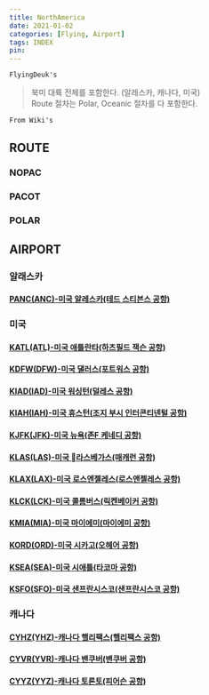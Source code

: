 ```yaml
---
title: NorthAmerica
date: 2021-01-02
categories: [Flying, Airport]
tags: INDEX
pin:
---
```


`FlyingDeuk's`
>북미 대륙 전체를 포함한다. (알레스카, 캐나다, 미국)<br>
Route 절차는 Polar, Oceanic 절차를 다 포함한다.

`From Wiki's`
>

## ROUTE
### NOPAC

### PACOT

### POLAR

## AIRPORT

### 알래스카
#### [PANC(ANC)-미국 알레스카(테드 스티븐스 공항)](/posts/PANC-ANC/)

### 미국
#### [KATL(ATL)-미국 애틀란타(하츠필드 잭슨 공항)](/posts/KATL-ATL/)

#### [KDFW(DFW)-미국 댈러스(포트워스 공항)](/posts/KDFW-DFW/)

#### [KIAD(IAD)-미국 워싱턴(덜레스 공항)](/posts/KIAD-IAD/)

#### [KIAH(IAH)-미국 휴스턴(조지 부시 인터콘티넨털 공항)](/posts/KIAH-IAH/)

#### [KJFK(JFK)-미국 뉴욕(존F 케네디 공항)](posts/KJFK-JFK/)

#### [KLAS(LAS)-미국 라스베가스(매캐런 공항)](posts/KLAS-LAS/)

#### [KLAX(LAX)-미국 로스엔젤레스(로스앤젤레스 공항)](posts/KLAX-LAX/)

#### [KLCK(LCK)-미국 콜롬버스(릭켄베이커 공항)](posts/KLCK-LCK/)

#### [KMIA(MIA)-미국 마이에미(마이에미 공항)](posts/KMIA-MIA/)

#### [KORD(ORD)-미국 시카고(오헤어 공항)](posts/KORD-ORD/)

#### [KSEA(SEA)-미국 시애틀(타코마 공항)](posts/KSEA-SEA/)

#### [KSFO(SFO)-미국 샌프란시스코(샌프란시스코 공항)](posts/KSFO-SFO/)

### 캐나다

#### [CYHZ(YHZ)-캐나다 핼리팩스(핼리팩스 공항)](posts/CYHZ-YHZ/)

#### [CYVR(YVR)-캐나다 밴쿠버(밴쿠버 공항)](posts/CYVR-YVR/)

#### [CYYZ(YYZ)-캐나다 토론토(피어슨 공항)](posts/CYYZ-YYZ/)
